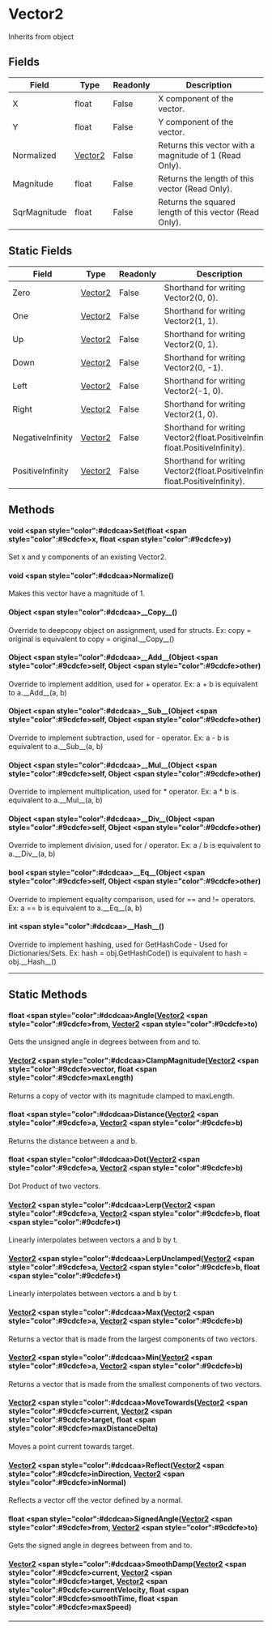 # Vector2
Inherits from object
## Fields
|Field|Type|Readonly|Description|
|---|---|---|---|
|X|float|False|X component of the vector.|
|Y|float|False|Y component of the vector.|
|Normalized|[Vector2](../objects/Vector2.md)|False|Returns this vector with a magnitude of 1 (Read Only).|
|Magnitude|float|False|Returns the length of this vector (Read Only).|
|SqrMagnitude|float|False|Returns the squared length of this vector (Read Only).|
## Static Fields
|Field|Type|Readonly|Description|
|---|---|---|---|
|Zero|[Vector2](../objects/Vector2.md)|False|Shorthand for writing Vector2(0, 0).|
|One|[Vector2](../objects/Vector2.md)|False|Shorthand for writing Vector2(1, 1).|
|Up|[Vector2](../objects/Vector2.md)|False|Shorthand for writing Vector2(0, 1).|
|Down|[Vector2](../objects/Vector2.md)|False|Shorthand for writing Vector2(0, -1).|
|Left|[Vector2](../objects/Vector2.md)|False|Shorthand for writing Vector2(-1, 0).|
|Right|[Vector2](../objects/Vector2.md)|False|Shorthand for writing Vector2(1, 0).|
|NegativeInfinity|[Vector2](../objects/Vector2.md)|False|Shorthand for writing Vector2(float.PositiveInfinity, float.PositiveInfinity).|
|PositiveInfinity|[Vector2](../objects/Vector2.md)|False|Shorthand for writing Vector2(float.PositiveInfinity, float.PositiveInfinity).|
## Methods
#### void <span style="color":#dcdcaa>Set<span>(float <span style="color":#9cdcfe>x<span>, float <span style="color":#9cdcfe>y<span>)
Set x and y components of an existing Vector2.
#### void <span style="color":#dcdcaa>Normalize<span>()
Makes this vector have a magnitude of 1.
#### Object <span style="color":#dcdcaa>\_\_Copy\_\_<span>()
Override to deepcopy object on assignment, used for structs. Ex: copy = original is equivalent to copy = original.\_\_Copy\_\_()
#### Object <span style="color":#dcdcaa>\_\_Add\_\_<span>(Object <span style="color":#9cdcfe>self<span>, Object <span style="color":#9cdcfe>other<span>)
Override to implement addition, used for + operator. Ex: a + b is equivalent to a.\_\_Add\_\_(a, b)
#### Object <span style="color":#dcdcaa>\_\_Sub\_\_<span>(Object <span style="color":#9cdcfe>self<span>, Object <span style="color":#9cdcfe>other<span>)
Override to implement subtraction, used for - operator. Ex: a - b is equivalent to a.\_\_Sub\_\_(a, b)
#### Object <span style="color":#dcdcaa>\_\_Mul\_\_<span>(Object <span style="color":#9cdcfe>self<span>, Object <span style="color":#9cdcfe>other<span>)
Override to implement multiplication, used for * operator. Ex: a * b is equivalent to a.\_\_Mul\_\_(a, b)
#### Object <span style="color":#dcdcaa>\_\_Div\_\_<span>(Object <span style="color":#9cdcfe>self<span>, Object <span style="color":#9cdcfe>other<span>)
Override to implement division, used for / operator. Ex: a / b is equivalent to a.\_\_Div\_\_(a, b)
#### bool <span style="color":#dcdcaa>\_\_Eq\_\_<span>(Object <span style="color":#9cdcfe>self<span>, Object <span style="color":#9cdcfe>other<span>)
Override to implement equality comparison, used for == and != operators. Ex: a == b is equivalent to a.\_\_Eq\_\_(a, b)
#### int <span style="color":#dcdcaa>\_\_Hash\_\_<span>()
Override to implement hashing, used for GetHashCode - Used for Dictionaries/Sets. Ex: hash = obj.GetHashCode() is equivalent to hash = obj.\_\_Hash\_\_()

---

## Static Methods
#### float <span style="color":#dcdcaa>Angle<span>([Vector2](../objects/Vector2.md) <span style="color":#9cdcfe>from<span>, [Vector2](../objects/Vector2.md) <span style="color":#9cdcfe>to<span>)
Gets the unsigned angle in degrees between from and to.
#### [Vector2](../objects/Vector2.md) <span style="color":#dcdcaa>ClampMagnitude<span>([Vector2](../objects/Vector2.md) <span style="color":#9cdcfe>vector<span>, float <span style="color":#9cdcfe>maxLength<span>)
Returns a copy of vector with its magnitude clamped to maxLength.
#### float <span style="color":#dcdcaa>Distance<span>([Vector2](../objects/Vector2.md) <span style="color":#9cdcfe>a<span>, [Vector2](../objects/Vector2.md) <span style="color":#9cdcfe>b<span>)
Returns the distance between a and b.
#### float <span style="color":#dcdcaa>Dot<span>([Vector2](../objects/Vector2.md) <span style="color":#9cdcfe>a<span>, [Vector2](../objects/Vector2.md) <span style="color":#9cdcfe>b<span>)
Dot Product of two vectors.
#### [Vector2](../objects/Vector2.md) <span style="color":#dcdcaa>Lerp<span>([Vector2](../objects/Vector2.md) <span style="color":#9cdcfe>a<span>, [Vector2](../objects/Vector2.md) <span style="color":#9cdcfe>b<span>, float <span style="color":#9cdcfe>t<span>)
Linearly interpolates between vectors a and b by t.
#### [Vector2](../objects/Vector2.md) <span style="color":#dcdcaa>LerpUnclamped<span>([Vector2](../objects/Vector2.md) <span style="color":#9cdcfe>a<span>, [Vector2](../objects/Vector2.md) <span style="color":#9cdcfe>b<span>, float <span style="color":#9cdcfe>t<span>)
Linearly interpolates between vectors a and b by t.
#### [Vector2](../objects/Vector2.md) <span style="color":#dcdcaa>Max<span>([Vector2](../objects/Vector2.md) <span style="color":#9cdcfe>a<span>, [Vector2](../objects/Vector2.md) <span style="color":#9cdcfe>b<span>)
Returns a vector that is made from the largest components of two vectors.
#### [Vector2](../objects/Vector2.md) <span style="color":#dcdcaa>Min<span>([Vector2](../objects/Vector2.md) <span style="color":#9cdcfe>a<span>, [Vector2](../objects/Vector2.md) <span style="color":#9cdcfe>b<span>)
Returns a vector that is made from the smallest components of two vectors.
#### [Vector2](../objects/Vector2.md) <span style="color":#dcdcaa>MoveTowards<span>([Vector2](../objects/Vector2.md) <span style="color":#9cdcfe>current<span>, [Vector2](../objects/Vector2.md) <span style="color":#9cdcfe>target<span>, float <span style="color":#9cdcfe>maxDistanceDelta<span>)
Moves a point current towards target.
#### [Vector2](../objects/Vector2.md) <span style="color":#dcdcaa>Reflect<span>([Vector2](../objects/Vector2.md) <span style="color":#9cdcfe>inDirection<span>, [Vector2](../objects/Vector2.md) <span style="color":#9cdcfe>inNormal<span>)
Reflects a vector off the vector defined by a normal.
#### float <span style="color":#dcdcaa>SignedAngle<span>([Vector2](../objects/Vector2.md) <span style="color":#9cdcfe>from<span>, [Vector2](../objects/Vector2.md) <span style="color":#9cdcfe>to<span>)
Gets the signed angle in degrees between from and to.
#### [Vector2](../objects/Vector2.md) <span style="color":#dcdcaa>SmoothDamp<span>([Vector2](../objects/Vector2.md) <span style="color":#9cdcfe>current<span>, [Vector2](../objects/Vector2.md) <span style="color":#9cdcfe>target<span>, [Vector2](../objects/Vector2.md) <span style="color":#9cdcfe>currentVelocity<span>, float <span style="color":#9cdcfe>smoothTime<span>, float <span style="color":#9cdcfe>maxSpeed<span>)


---


